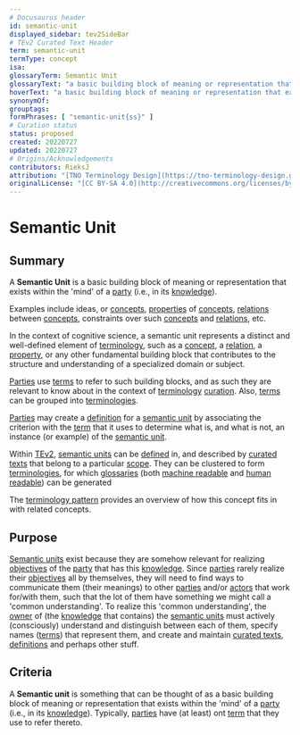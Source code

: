 ```yaml
---
# Docusaurus header
id: semantic-unit
displayed_sidebar: tev2SideBar
# TEv2 Curated Text Header
term: semantic-unit
termType: concept
isa:
glossaryTerm: Semantic Unit
glossaryText: "a basic building block of meaning or representation that exists within the 'mind' of a [party](@) (i.e., in its [knowledge](@)). Examples include ideas, or [concepts](@), [properties](@) of [concepts](@), [relations](@) between [concepts](@), constraints over such [concepts](@) and [relations](@), etc."
hoverText: "a basic building block of meaning or representation that exists within the 'mind' of a party, e.g., a concept, relation, or property. Parties use terms (words/phrases) to refer to these intangible building blocks."
synonymOf:
grouptags:
formPhrases: [ "semantic-unit{ss}" ]
# Curation status
status: proposed
created: 20220727
updated: 20220727
# Origins/Acknowledgements
contributors: RieksJ
attribution: "[TNO Terminology Design](https://tno-terminology-design.github.io/tev2-specifications/docs)"
originalLicense: "[CC BY-SA 4.0](http://creativecommons.org/licenses/by-sa/4.0/?ref=chooser-v1)"
---
```


# Semantic Unit

## Summary
A **Semantic Unit** is a basic building block of meaning or representation that exists within the 'mind' of a [party](@) (i.e., in its [knowledge](@)).

Examples include ideas, or [concepts](@), [properties](@) of [concepts](@), [relations](@) between [concepts](@), constraints over such [concepts](@) and [relations](@), etc.

In the context of cognitive science, a semantic unit represents a distinct and well-defined element of [terminology](@), such as a [concept](@), a [relation](@), a [property](@), or any other fundamental building block that contributes to the structure and understanding of a specialized domain or subject.

[Parties](@) use [terms](@) to refer to such building blocks, and as such they are relevant to know about in the context of [terminology](@) [curation](@). Also, [terms](@) can be grouped into [terminologies](@).

[Parties](@) may create a [definition](@) for a [semantic unit](@) by associating the criterion with the [term](@) that it uses to determine what is, and what is not, an instance (or example) of the [semantic unit](@).

Within [TEv2](@), [semantic units](@) can be [defined](@) in, and described by [curated texts](@) that belong to a particular [scope](@). They can be clustered to form [terminologies](@), for which [glossaries](@) (both [machine readable](mrg@) and [human readable](hrg@)) can be generated

The [terminology pattern](pattern:terminology@) provides an overview of how this concept fits in with related concepts.

## Purpose
[Semantic units](@) exist because they are somehow relevant for realizing [objectives](@) of the [party](@) that has this [knowledge](@). Since [parties](@) rarely realize their [objectives](@) all by themselves, they will need to find ways to communicate them (their meanings) to other [parties](@) and/or [actors](@) that work for/with them, such that the lot of them have something we might call a 'common understanding'. To realize this 'common understanding', the [owner](@) of (the [knowledge](@) that contains) the [semantic units](@) must actively (consciously) understand and distinguish between each of them, specify names ([terms](@)) that represent them, and create and maintain [curated texts](@), [definitions](@) and perhaps other stuff.

## Criteria
A **Semantic unit** is something that can be thought of as a basic building block of meaning or representation that exists within the 'mind' of a [party](@) (i.e., in its [knowledge](@)). Typically, [parties](@) have (at least) ont [term](@) that they use to refer thereto. 